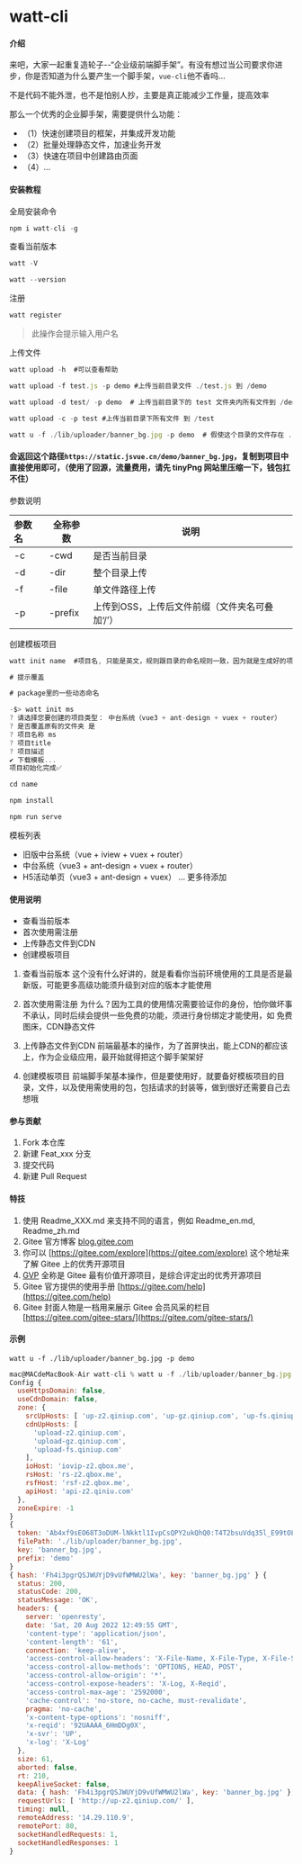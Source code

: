 # watt-cli

#### 介绍
来吧，大家一起重复造轮子--“企业级前端脚手架”。有没有想过当公司要求你进步，你是否知道为什么要产生一个脚手架，`vue-cli`他不香吗...

不是代码不能外泄，也不是怕别人抄，主要是真正能减少工作量，提高效率

那么一个优秀的企业脚手架，需要提供什么功能：

- （1）快速创建项目的框架，并集成开发功能
- （2）批量处理静态文件，加速业务开发
- （3）快速在项目中创建路由页面
- （4）...



#### 安装教程

全局安装命令
```js
npm i watt-cli -g
```

查看当前版本
```js
watt -V

watt --version
```

注册
```js
watt register
```
> 此操作会提示输入用户名

上传文件
```js
watt upload -h  #可以查看帮助

watt upload -f test.js -p demo #上传当前目录文件 ./test.js 到 /demo

watt upload -d test/ -p demo  # 上传当前目录下的 test 文件夹内所有文件到 /demo

watt upload -c -p test #上传当前目录下所有文件 到 /test

watt u -f ./lib/uploader/banner_bg.jpg -p demo  # 假使这个目录的文件存在 ./lib/uploader/banner_bg.jpg


```
#### 会返回这个路径`https://static.jsvue.cn/demo/banner_bg.jpg`，复制到项目中直接使用即可，（使用了回源，流量费用，请先 tinyPng 网站里压缩一下，钱包扛不住）

参数说明

| 参数名 | 全称参数 | 说明 |
| :--- | --- | --- |
| -c | -cwd | 是否当前目录 |
| -d | -dir | 整个目录上传 |
| -f | -file | 单文件路径上传 |
| -p | -prefix | 上传到OSS，上传后文件前缀（文件夹名可叠加‘/’） |

创建模板项目
```js
watt init name  #项目名, 只能是英文，规则跟目录的命名规则一致，因为就是生成好的项目目录

# 提示覆盖

# package里的一些动态命名

-$> watt init ms
? 请选择您要创建的项目类型： 中台系统（vue3 + ant-design + vuex + router）
? 是否覆盖原有的文件夹 是
? 项目名称 ms
? 项目title
? 项目描述
✔ 下载模板...
项目初始化完成✅

cd name

npm install

npm run serve

```

模板列表
- 旧版中台系统（vue + iview + vuex + router）
- 中台系统（vue3 + ant-design + vuex + router）
- H5活动单页（vue3 + ant-design + vuex）
...
更多待添加

#### 使用说明

- 查看当前版本
- 首次使用需注册
- 上传静态文件到CDN
- 创建模板项目


1.  查看当前版本
这个没有什么好讲的，就是看看你当前环境使用的工具是否是最新版，可能更多高级功能须升级到对应的版本才能使用

2.  首次使用需注册
为什么？因为工具的使用情况需要验证你的身份，怕你做坏事不承认，同时后续会提供一些免费的功能，须进行身份绑定才能使用，如 免费图床，CDN静态文件

3.  上传静态文件到CDN
前端最基本的操作，为了首屏快出，能上CDN的都应该上，作为企业级应用，最开始就得把这个脚手架架好

4.  创建模板项目
前端脚手架基本操作，但是要使用好，就要备好模板项目的目录，文件，以及使用需使用的包，包括请求的封装等，做到很好还需要自己去想哦

#### 参与贡献

1.  Fork 本仓库
2.  新建 Feat_xxx 分支
3.  提交代码
4.  新建 Pull Request


#### 特技

1.  使用 Readme\_XXX.md 来支持不同的语言，例如 Readme\_en.md, Readme\_zh.md
2.  Gitee 官方博客 [blog.gitee.com](https://blog.gitee.com)
3.  你可以 [https://gitee.com/explore](https://gitee.com/explore) 这个地址来了解 Gitee 上的优秀开源项目
4.  [GVP](https://gitee.com/gvp) 全称是 Gitee 最有价值开源项目，是综合评定出的优秀开源项目
5.  Gitee 官方提供的使用手册 [https://gitee.com/help](https://gitee.com/help)
6.  Gitee 封面人物是一档用来展示 Gitee 会员风采的栏目 [https://gitee.com/gitee-stars/](https://gitee.com/gitee-stars/)


#### 示例

`watt u -f ./lib/uploader/banner_bg.jpg -p demo`

```js
mac@MACdeMacBook-Air watt-cli % watt u -f ./lib/uploader/banner_bg.jpg -p demo
Config {
  useHttpsDomain: false,
  useCdnDomain: false,
  zone: {
    srcUpHosts: [ 'up-z2.qiniup.com', 'up-gz.qiniup.com', 'up-fs.qiniup.com' ],
    cdnUpHosts: [
      'upload-z2.qiniup.com',
      'upload-gz.qiniup.com',
      'upload-fs.qiniup.com'
    ],
    ioHost: 'iovip-z2.qbox.me',
    rsHost: 'rs-z2.qbox.me',
    rsfHost: 'rsf-z2.qbox.me',
    apiHost: 'api-z2.qiniu.com'
  },
  zoneExpire: -1
}
{
  token: 'Ab4xf9sEO68T3oDUM-lNkktl1IvpCsQPY2ukQhQ0:T4T2bsuVdq35l_E99tOL2b62ihY=:eyJzY29wZSI6InN0YXRpYy1qc3Z1ZSIsImRlYWRsaW5lIjoxNjYxMDA2OTk1fQ==',
  filePath: './lib/uploader/banner_bg.jpg',
  key: 'banner_bg.jpg',
  prefix: 'demo'
}
{ hash: 'Fh4i3pgrQSJWUYjD9vUfWMWU2lWa', key: 'banner_bg.jpg' } {
  status: 200,
  statusCode: 200,
  statusMessage: 'OK',
  headers: {
    server: 'openresty',
    date: 'Sat, 20 Aug 2022 12:49:55 GMT',
    'content-type': 'application/json',
    'content-length': '61',
    connection: 'keep-alive',
    'access-control-allow-headers': 'X-File-Name, X-File-Type, X-File-Size',
    'access-control-allow-methods': 'OPTIONS, HEAD, POST',
    'access-control-allow-origin': '*',
    'access-control-expose-headers': 'X-Log, X-Reqid',
    'access-control-max-age': '2592000',
    'cache-control': 'no-store, no-cache, must-revalidate',
    pragma: 'no-cache',
    'x-content-type-options': 'nosniff',
    'x-reqid': '92UAAAA_6HmDDg0X',
    'x-svr': 'UP',
    'x-log': 'X-Log'
  },
  size: 61,
  aborted: false,
  rt: 210,
  keepAliveSocket: false,
  data: { hash: 'Fh4i3pgrQSJWUYjD9vUfWMWU2lWa', key: 'banner_bg.jpg' },
  requestUrls: [ 'http://up-z2.qiniup.com/' ],
  timing: null,
  remoteAddress: '14.29.110.9',
  remotePort: 80,
  socketHandledRequests: 1,
  socketHandledResponses: 1
}
```